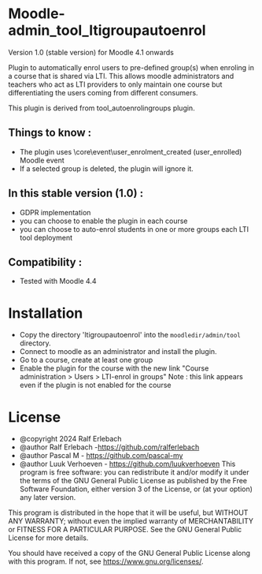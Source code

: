 # Moodle-admin_tool_ltigroupautoenrol

Version 1.0 (stable version) for Moodle 4.1 onwards

Plugin to automatically enrol users to pre-defined group(s) when enroling in a course that is shared via LTI. This allows moodle administrators and teachers who act as LTI providers to only maintain one course but differentiating the users coming from different consumers.

This plugin is derived from tool_autoenrolingroups plugin.

## Things to know :
- The plugin uses \core\event\user_enrolment_created (user_enrolled) Moodle event
- If a selected group is deleted, the plugin will ignore it.

## In this stable version (1.0) :
- GDPR implementation
- you can choose to enable the plugin in each course
- you can choose to auto-enrol students in one or more groups each LTI tool deployment

## Compatibility :
- Tested with Moodle 4.4

# Installation
* Copy the directory 'ltigroupautoenrol' into the `moodledir/admin/tool` directory.
* Connect to moodle as an administrator and install the plugin.
* Go to a course, create at least one group
* Enable the plugin for the course with the new link "Course administration > Users > LTI-enrol in groups"
Note : this link appears even if the plugin is not enabled for the course

# License
* @copyright  2024 Ralf Erlebach
* @author     Ralf Erlebach -https://github.com/ralferlebach
* @author     Pascal M - https://github.com/pascal-my
* @author     Luuk Verhoeven - https://github.com/luukverhoeven
This program is free software: you can redistribute it and/or modify it under the terms of the GNU General Public License as published by the Free Software Foundation, either version 3 of the License, or (at your option) any later version.

This program is distributed in the hope that it will be useful, but WITHOUT ANY WARRANTY; without even the implied warranty of MERCHANTABILITY or FITNESS FOR A PARTICULAR PURPOSE. See the GNU General Public License for more details.

You should have received a copy of the GNU General Public License along with this program. If not, see https://www.gnu.org/licenses/.